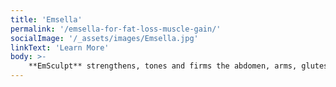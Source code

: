 ```yaml
---
title: 'Emsella'
permalink: '/emsella-for-fat-loss-muscle-gain/'
socialImage: '/_assets/images/Emsella.jpg'
linkText: 'Learn More'
body: >-
    **EmSculpt** strengthens, tones and firms the abdomen, arms, glutes and calves and can enhance abdominal contouring results while increasing muscle tone.
---
```


